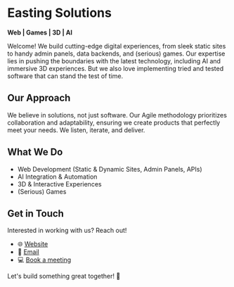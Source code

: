 # Easting Solutions

**Web | Games | 3D | AI**

Welcome! We build cutting-edge digital experiences, from sleek static sites to handy admin panels, data backends, and (serious) games. Our expertise lies in pushing the boundaries with the latest technology, including AI and immersive 3D experiences. But we also love implementing tried and tested software that can stand the test of time. 

## Our Approach

We believe in solutions, not just software. Our Agile methodology prioritizes collaboration and adaptability, ensuring we create products that perfectly meet your needs. We listen, iterate, and deliver.

## What We Do
- Web Development (Static & Dynamic Sites, Admin Panels, APIs)
- AI Integration & Automation
- 3D & Interactive Experiences
- (Serious) Games 

## Get in Touch
Interested in working with us? Reach out!
- 🌐 [Website](https://eastingsolutions.nl)
- 📧 [Email](contact@eastingsolutions.nl)
- 💻 [Book a meeting](http://eastingsolutions.nl/meet)

Let's build something great together! 🚀

